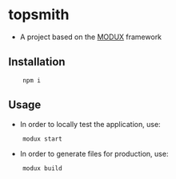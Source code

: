 # topsmith
- A project based on the [MODUX](https://www.npmjs.com/package/@crispcode/modux) framework

## Installation
```
    npm i
```

## Usage

- In order to locally test the application, use:
```
    modux start
```
- In order to generate files for production, use:
```
    modux build
```